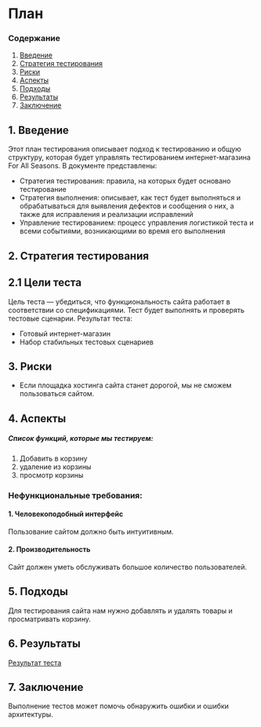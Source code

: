# План
### Содержание
1. [Введение](#1)
2. [Стратегия тестирования](#2)
3. [Риски](#3)
4. [Аспекты](#4)
5. [Подходы](#5)
6. [Результаты](#6)
7. [Заключение](#7)

<a name="1"></a>
## 1. Введение
Этот план тестирования описывает подход к тестированию и общую структуру, которая будет управлять тестированием интернет-магазина For All Seasons. В документе представлены:
* Стратегия тестирования: правила, на которых будет основано тестирование
* Стратегия выполнения: описывает, как тест будет выполняться и обрабатываться для выявления дефектов и сообщения о них, а также для исправления и реализации исправлений
* Управление тестированием: процесс управления логистикой теста и всеми событиями, возникающими во время его выполнения



<a name="2"></a>
## 2. Стратегия тестирования
##  2.1 Цели теста
Цель теста — убедиться, что функциональность сайта работает в соответствии со спецификациями. Тест будет выполнять и проверять тестовые сценарии. Результат теста:
* Готовый интернет-магазин
* Набор стабильных тестовых сценариев


<a name="3"></a>
## 3. Риски
- Если площадка хостинга сайта станет дорогой, мы не сможем пользоваться сайтом.


<a name="4"></a>
## 4. Аспекты
##### Список функций, которые мы тестируем:
1. Добавить в корзину
2. удаление из корзины
3. просмотр корзины

### Нефункциональные требования:
#### 1. Человекоподобный интерфейс
Пользование сайтом должно быть интуитивным.

#### 2. Производительность
Сайт должен уметь обслуживать большое количество пользователей.

<a name="5"></a>
## 5. Подходы
Для тестирования сайта нам нужно добавлять и удалять товары и просматривать корзину.

<a name="6"></a>
## 6. Результаты
[Результат теста](TestResult.md)

<a name="7"></a>
## 7. Заключение
Выполнение тестов может помочь обнаружить ошибки и ошибки архитектуры.
